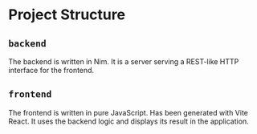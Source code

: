 # Project Structure

## `backend`
The backend is written in Nim. It is a server serving a REST-like HTTP interface for the frontend.

## `frontend`
The frontend is written in pure JavaScript. Has been generated with Vite React. It uses the backend logic and displays its result in the application.
